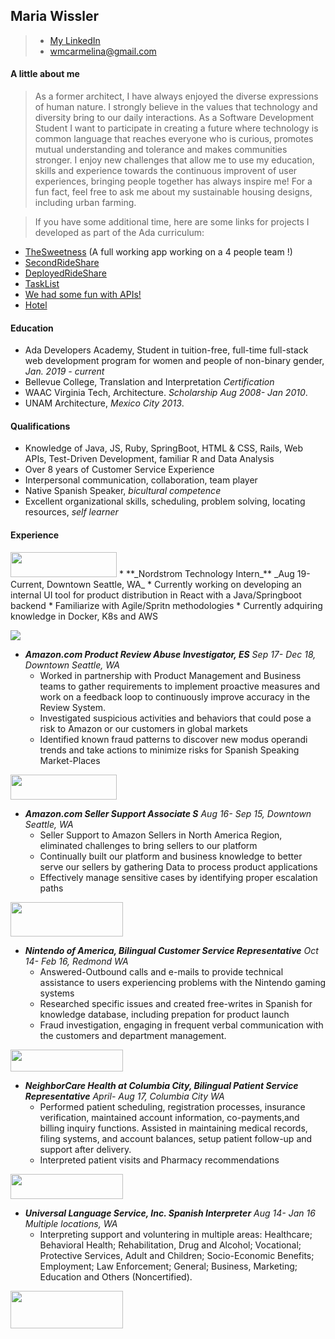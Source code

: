 
## Maria Wissler
> * [My LinkedIn](https://www.linkedin.com/in/maria-w-aaab9a15a/)
> * wmcarmelina@gmail.com

#### **A little about me**

> As a former architect, I have always enjoyed the diverse expressions of human nature. I strongly believe in the values 
that technology and diversity bring to our daily interactions. As a Software Development Student I want to participate in creating a future where technology is common language that reaches everyone who is curious, promotes mutual understanding 
and tolerance and makes communities stronger. I enjoy new challenges that allow me to use my education, skills and experience towards the continuous improvent of user experiences, bringing people together has always inspire me! For a fun fact, feel free to ask me about my sustainable housing designs, including urban farming. 

> If you have some additional time, here are some links for projects I developed as part of the Ada curriculum:

* [TheSweetness](http://the-sweetness.herokuapp.com/)
  (A full working app working on a 4 people team !)
* [SecondRideShare](https://github.com/MariaWissler/SeconRideShare)
* [DeployedRideShare](https://github.com/MariaWissler/RailsRidePairProject)
* [TaskList](https://github.com/MariaWissler/MyTaskList)
* [We had some fun with APIs!](https://github.com/MariaWissler/SlackAPIproject)
* [Hotel](https://github.com/MariaWissler/HotelExercise)



#### **Education**

* Ada Developers Academy, Student in tuition-free, full-time full-stack web development program for women and people of non-binary gender, _Jan. 2019 - current_
* Bellevue College, Translation and Interpretation _Certification_ 
* WAAC Virginia Tech, Architecture. _Scholarship Aug 2008- Jan 2010_.
* UNAM Architecture, _Mexico City 2013_.


#### **Qualifications**

* Knowledge of Java, JS, Ruby, SpringBoot, HTML & CSS, Rails, Web APIs, Test-Driven Development, familiar R and Data Analysis
* Over 8 years of Customer Service Experience
* Interpersonal communication, collaboration, team player 
* Native Spanish Speaker, _bicultural competence_
* Excellent organizational skills, scheduling, problem solving, locating resources, _self learner_

#### **Experience**

<img src="https://user-images.githubusercontent.com/31623564/56844897-09674e80-686d-11e9-8708-3f3cad3610ff.png" width="170" height="40" >
* **_Nordstrom Technology Intern_** _Aug 19- Current, Downtown Seattle, WA_
  * Currently working on developing an internal UI tool for product distribution in React with a Java/Springboot backend 
  * Familiarize with Agile/Spritn methodologies 
  * Currently adquiring knowledge in Docker, K8s and AWS

![](http://media.corporate-ir.net/media_files/IROL/25/251199/Logo2017/Amazon/amazon_es_col_RGB-tn.png)
* **_Amazon.com Product Review Abuse Investigator, ES_** _Sep 17- Dec 18, Downtown Seattle, WA_
  * Worked in partnership with Product Management and Business teams to gather requirements to implement proactive measures and work on a feedback loop to continuously improve accuracy in the Review System. 
  * Investigated suspicious activities and behaviors that could pose a risk to Amazon or our customers in global markets
  * Identified known fraud patterns to discover new modus operandi trends and take actions to minimize risks for Spanish Speaking Market-Places

<img src="https://user-images.githubusercontent.com/31623564/56844897-09674e80-686d-11e9-8708-3f3cad3610ff.png" width="170" height="40" >

* **_Amazon.com Seller Support Associate S_** _Aug 16- Sep 15, Downtown Seattle, WA_ 
  * Seller Support to Amazon Sellers in North America Region, eliminated challenges to bring sellers to our platform
  * Continually built our platform and business knowledge to better serve our sellers by gathering Data to process product applications
  * Effectively manage sensitive cases by identifying proper escalation paths

<img src="https://user-images.githubusercontent.com/31623564/56844982-92cb5080-686e-11e9-8829-0417570d8673.png" width="180" height= "55">

* **_Nintendo of America, Bilingual Customer Service Representative_** _Oct 14- Feb 16, Redmond WA_
  * Answered-Outbound calls and e-mails to provide technical assistance to users experiencing problems with the Nintendo gaming systems  
  * Researched specific issues and created free-writes in Spanish for knowledge database, including prepation for product launch 
  * Fraud investigation, engaging in frequent verbal communication with the customers and department management.
  
<img src="https://user-images.githubusercontent.com/31623564/56845141-551bf700-6871-11e9-96a0-60266ab762b9.png" width="180" height= "35">

* **_NeighborCare Health at Columbia City, Bilingual Patient Service Representative_** _April- Aug 17, Columbia City WA_
  * Performed patient scheduling, registration processes, insurance verification, maintained account information, co-payments,and billing inquiry functions. Assisted in maintaining medical records, filing systems, and account balances, setup patient follow-up and support after delivery.
   * Interpreted patient visits and Pharmacy recommendations

<img src="https://user-images.githubusercontent.com/31623564/56844740-19c9fa00-686a-11e9-824c-64ae12abd0bb.png" width="180" height= "40">

* **_Universal Language Service, Inc. Spanish Interpreter_** _Aug 14- Jan 16 Multiple locations, WA_
  * Interpreting support and voluntering in multiple areas: Healthcare; Behavioral Health; Rehabilitation, Drug and Alcohol; Vocational; Protective Services, Adult and Children; Socio-Economic Benefits; Employment; Law Enforcement; General; Business, Marketing; Education and Others (Noncertified).

<img src="https://user-images.githubusercontent.com/31623564/56845203-35390300-6872-11e9-84e5-b7d917043017.png" width="180" height= "60">

  
